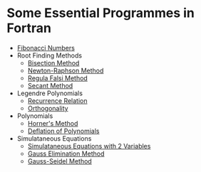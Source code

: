 # Some Essential Programmes in Fortran
- [Fibonacci Numbers](./fibonacci.f)
- Root Finding Methods
  - [Bisection Method](./bisection.f)
  - [Newton-Raphson Method](./newton_raphson.f)
  - [Regula Falsi Method](./regula_falsi.f)
  - [Secant Method](./secant.f)
- Legendre Polynomials
  - [Recurrence Relation](./legendre.f)
  - [Orthogonality](./legendre_ort.f)
- Polynomials
  - [Horner's Method](./horner.f)
  - [Deflation of Polynomials](./deflation.f)
- Simulataneous Equations
  - [Simulataneous Equations with 2 Variables](./simul.f)
  - [Gauss Elimination Method](./gelm.f)
  - [Gauss-Seidel Method](./gseidel.f)
